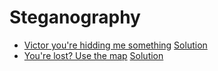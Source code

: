 # Steganography

* [Victor you're hidding me something](https://ringzer0team.com/challenges/70) [Solution](70.md)
* [You're lost? Use the map](https://ringzer0team.com/challenges/118) [Solution](118.md)
